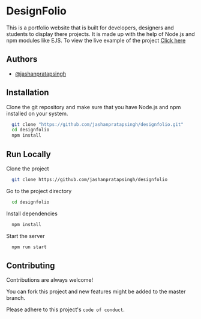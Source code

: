 
# DesignFolio

This is a portfolio website that is built for developers, designers and students to display there projects. It is made up with the help of Node.js and npm modules like EJS. To view the live example of the project [Click here](https://jashanpratapsingh.herokuapp.com)


## Authors

- [@jashanpratapsingh](https://www.github.com/jashanpratapsingh)


## Installation

Clone the git repository and make sure that you have Node.js and npm installed on your system.

```bash
  git clone "https://github.com/jashanpratapsingh/designfolio.git"
  cd designfolio
  npm install
```
    
## Run Locally

Clone the project

```bash
  git clone https://github.com/jashanpratapsingh/designfolio
```

Go to the project directory

```bash
  cd designfolio
```

Install dependencies

```bash
  npm install
```

Start the server

```bash
  npm run start
```


## Contributing

Contributions are always welcome!

You can fork this project and new features might be added to the master branch.

Please adhere to this project's `code of conduct`.

